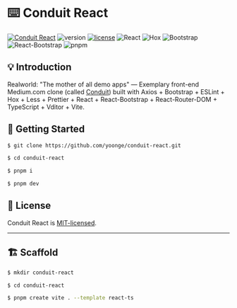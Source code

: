 # ⌨️ Conduit React

[![Conduit React](https://img.shields.io/badge/Conduit-React-orange)](https://github.com/yoonge/conduit-react) ![version](https://img.shields.io/badge/version-0.1.1-yellow) [![license](https://img.shields.io/badge/license-MIT-blue)](./LICENSE) ![React](https://img.shields.io/badge/React-%5E18.2.0-green.svg) ![Hox](https://img.shields.io/badge/Hox-%5E2.1.1-fuchsia.svg) ![Bootstrap](https://img.shields.io/badge/Bootstrap-%5E5.3.3-deepskyblue.svg) ![React-Bootstrap](https://img.shields.io/badge/ReactBootstrap-%5E2.10.1-cyan.svg) ![pnpm](https://img.shields.io/badge/pnpm-8.15.5-purple)


## 💡 Introduction

Realworld: "The mother of all demo apps" — Exemplary front-end Medium.com clone (called [Conduit](https://github.com/yoonge/conduit-react.git)) built with Axios + Bootstrap + ESLint + Hox + Less + Prettier + React + React-Bootstrap + React-Router-DOM + TypeScript + Vditor + Vite.


## 🔰 Getting Started

```sh
$ git clone https://github.com/yoonge/conduit-react.git

$ cd conduit-react

$ pnpm i

$ pnpm dev
```


<!-- ## 📁 Index -->


<!-- ## ⚡ Features -->


<!-- ## 📌 TODO -->


## 📄 License

Conduit React is [MIT-licensed](./LICENSE).


<!-- ## 🔗 Links -->


----


## 🏗️ Scaffold

```sh
$ mkdir conduit-react

$ cd conduit-react

$ pnpm create vite . --template react-ts
```


